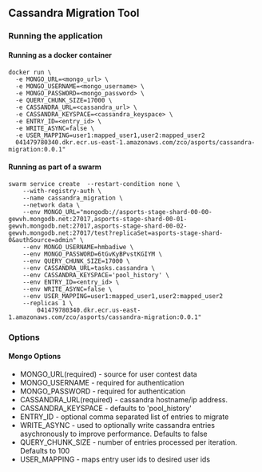 ## Cassandra Migration Tool

### Running the application

#### Running as a docker container
```
docker run \
  -e MONGO_URL=<mongo_url> \
  -e MONGO_USERNAME=<mongo_username> \
  -e MONGO_PASSWORD=<mongo_password> \
  -e QUERY_CHUNK_SIZE=17000 \
  -e CASSANDRA_URL=<cassandra_url> \
  -e CASSANDRA_KEYSPACE=<cassandra_keyspace> \
  -e ENTRY_ID=<entry_id> \
  -e WRITE_ASYNC=false \
  -e USER_MAPPING=user1:mapped_user1,user2:mapped_user2
  041479780340.dkr.ecr.us-east-1.amazonaws.com/zco/asports/cassandra-migration:0.0.1"
```

#### Running as part of a swarm
```
swarm service create  --restart-condition none \
    --with-registry-auth \
    --name cassandra_migration \
    --network data \
    --env MONGO_URL="mongodb://asports-stage-shard-00-00-gewvh.mongodb.net:27017,asports-stage-shard-00-01-gewvh.mongodb.net:27017,asports-stage-shard-00-02-gewvh.mongodb.net:27017/test?replicaSet=asports-stage-shard-0&authSource=admin" \
    --env MONGO_USERNAME=hmbadiwe \
    --env MONGO_PASSWORD=6tGvKyBPvstKGIYM \
    --env QUERY_CHUNK_SIZE=17000 \
    --env CASSANDRA_URL=tasks.cassandra \
    --env CASSANDRA_KEYSPACE='pool_history' \
    --env ENTRY_ID=<entry_id> \
    --env WRITE_ASYNC=false \
    --env USER_MAPPING=user1:mapped_user1,user2:mapped_user2
    --replicas 1 \
        041479780340.dkr.ecr.us-east-1.amazonaws.com/zco/asports/cassandra-migration:0.0.1"

```


### Options

#### Mongo Options
* MONGO_URL(required) - source for user contest data
* MONGO_USERNAME - required for authentication
* MONGO_PASSWORD - required for authentication
* CASSANDRA_URL(required) - cassandra hostname/ip address.
* CASSANDRA_KEYSPACE - defaults to 'pool_history'
* ENTRY_ID - optional comma separated list of entries to migrate
* WRITE_ASYNC - used to optionally write cassandra entries asychronously to improve performance. Defaults to false
* QUERY_CHUNK_SIZE - number of entries processed per iteration. Defaults to 100
* USER_MAPPING - maps entry user ids to desired user ids
